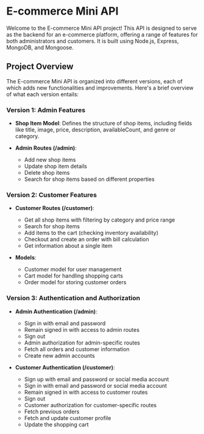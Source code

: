 # E-commerce Mini API

Welcome to the E-commerce Mini API project! This API is designed to serve as the backend for an e-commerce platform, offering a range of features for both administrators and customers. It is built using Node.js, Express, MongoDB, and Mongoose.

## Project Overview

The E-commerce Mini API is organized into different versions, each of which adds new functionalities and improvements. Here's a brief overview of what each version entails:

### Version 1: Admin Features

- **Shop Item Model**: Defines the structure of shop items, including fields like title, image, price, description, availableCount, and genre or category.

- **Admin Routes (/admin)**:
  - Add new shop items
  - Update shop item details
  - Delete shop items
  - Search for shop items based on different properties

### Version 2: Customer Features

- **Customer Routes (/customer)**:
  - Get all shop items with filtering by category and price range
  - Search for shop items
  - Add items to the cart (checking inventory availability)
  - Checkout and create an order with bill calculation
  - Get information about a single item

- **Models**:
  - Customer model for user management
  - Cart model for handling shopping carts
  - Order model for storing customer orders

### Version 3: Authentication and Authorization

- **Admin Authentication (/admin)**:
  - Sign in with email and password
  - Remain signed in with access to admin routes
  - Sign out
  - Admin authorization for admin-specific routes
  - Fetch all orders and customer information
  - Create new admin accounts

- **Customer Authentication (/customer)**:
  - Sign up with email and password or social media account
  - Sign in with email and password or social media account
  - Remain signed in with access to customer routes
  - Sign out
  - Customer authorization for customer-specific routes
  - Fetch previous orders
  - Fetch and update customer profile
  - Update the shopping cart
